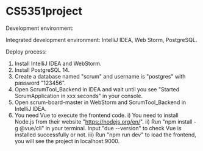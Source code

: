 # CS5351project

Development environment:

Integrated development environment: IntelliJ IDEA, Web Storm, PostgreSQL.

Deploy process:
1. Install IntelliJ IDEA and WebStorm.
2. Install PostgreSQL 14.
3. Create a database named "scrum" and username is "postgres" with password "123456".
4. Open ScrumTool_Backend in IDEA and wait until you see "Started ScrumApplication in xxx seconds" in your console.
5. Open scrum-board-master in WebStorm and ScrumTool_Backend in IntelliJ IDEA.
6. You need Vue to execute the frontend code. 
 i) You need to install Node.js from their website "https://nodejs.org/en/".
 ii) Run "npm install -g @vue/cli" in your terminal. Input "due --version" to check Vue is installed successfully or not.
 iii) Run "npm run dev" to load the frontend, you will see the project in localhost:9000.
